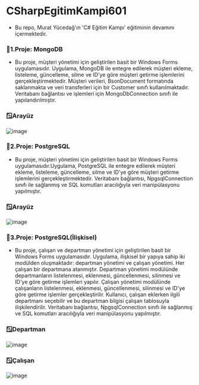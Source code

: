 # CSharpEgitimKampi601
* Bu repo, Murat Yücedağ'ın 'C# Eğitim Kampı' eğitiminin devamını içermektedir.
### 🔎1.Proje: MongoDB
* Bu proje, müşteri yönetimi için geliştirilen basit bir Windows Forms uygulamasıdır. Uygulama, MongoDB ile entegre edilerek müşteri ekleme, listeleme, güncelleme, silme ve ID'ye göre müşteri getirme işlemlerini gerçekleştirmektedir. Müşteri verileri, BsonDocument formatında saklanmakta ve veri transferleri için bir Customer sınıfı kullanılmaktadır. Veritabanı bağlantısı ve işlemleri için MongoDbConnection sınıfı ile yapılandırılmıştır.
### 🪟Arayüz
![image](https://github.com/user-attachments/assets/d3db1e1f-f303-4368-8530-8eb9523a15ca)
### 🔎2.Proje: PostgreSQL
* Bu proje, müşteri yönetimi için geliştirilen basit bir Windows Forms uygulamasıdır.Uygulama, PostgreSQL ile entegre edilerek müşteri ekleme, listeleme, güncelleme, silme ve ID'ye göre müşteri getirme işlemlerini gerçekleştirmektedir. Veritabanı bağlantısı, NpgsqlConnection sınıfı ile sağlanmış ve SQL komutları aracılığıyla veri manipülasyonu yapılmıştır.
### 🪟Arayüz
![image](https://github.com/user-attachments/assets/db4caa28-dfec-4533-b887-34a09818b204)
### 🔎3.Proje: PostgreSQL(İlişkisel)
* Bu proje, çalışan ve departman yönetimi için geliştirilen basit bir Windows Forms uygulamasıdır. Uygulama, ilişkisel bir yapıya sahip iki modülden oluşmaktadır: departman yönetimi ve çalışan yönetimi. Her çalışan bir departmana atanmıştır. Departman yönetimi modülünde departmanların listelenmesi, eklenmesi, güncellenmesi, silinmesi ve ID'ye göre getirme işlemleri yapılır. Çalışan yönetimi modülünde çalışanların listelenmesi, eklenmesi, güncellenmesi, silinmesi ve ID'ye göre getirme işlemler gerçekleştirilir. Kullanıcı, çalışan eklerken ilgili departmanı seçebilir ve bu departman bilgisi çalışan tablosuyla ilişkilendirilir. Veritabanı bağlantısı, NpgsqlConnection sınıfı ile sağlanmış ve SQL komutları aracılığıyla veri manipülasyonu yapılmıştır.
### 🪟Departman
![image](https://github.com/user-attachments/assets/c9e25080-6679-46e4-a645-2c6363bdf001)
### 🪟Çalışan
![image](https://github.com/user-attachments/assets/3d8bc15b-d323-4576-be89-95cc1f6473ef)
